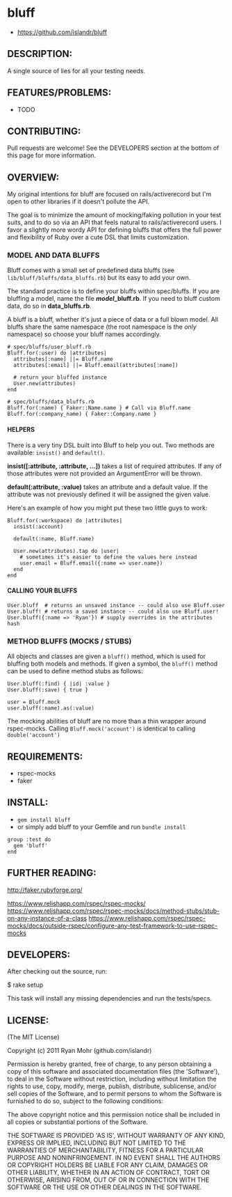 # bluff

* https://github.com/islandr/bluff

## DESCRIPTION:

A single source of lies for all your testing needs.

## FEATURES/PROBLEMS:

* TODO

## CONTRIBUTING:

Pull requests are welcome!  See the DEVELOPERS section at the bottom of this page for more information.

## OVERVIEW:

My original intentions for bluff are focused on rails/activerecord but I'm open
to other libraries if it doesn't pollute the API.

The goal is to minimize the amount of mocking/faking pollution in your test suits,
and to do so via an API that feels natural to rails/activerecord users.  I favor
a slightly more wordy API for defining bluffs that offers the full power and flexibility
of Ruby over a cute DSL that limits customization.

### MODEL AND DATA BLUFFS

Bluff comes with a small set of predefined data bluffs (see `lib/bluff/bluffs/data_bluffs.rb`) 
but its easy to add your own.

The standard practice is to define your bluffs within spec/bluffs.  If you are
bluffing a model, name the file **_model_\_bluff.rb**.  If you need to bluff custom
data, do so in **data_bluffs.rb**.

A bluff is a bluff, whether it's just a piece of data or a full blown model.  All bluffs
share the same namespace (the root namespace is the *only* namespace) so choose your bluff 
names accordingly.

```
# spec/bluffs/user_bluff.rb
Bluff.for(:user) do |attributes|
  attributes[:name] ||= Bluff.name
  attributes[:email] ||= Bluff.email(attributes[:name])
  
  # return your bluffed instance
  User.new(attributes)
end

# spec/bluffs/data_bluffs.rb
Bluff.for(:name) { Faker::Name.name } # Call via Bluff.name
Bluff.for(:company_name) { Faker::Company.name }
```

#### HELPERS

There is a very tiny DSL built into Bluff to help you out.  Two methods are available:
`insist()` and `default()`.

**insist([:attribute, :attribute, ...])** takes a list of required attributes. If any of those attributes were not
provided an ArgumentError will be thrown.

**default(:attribute, :value)** takes an attribute and a default value. If the attribute was not previously defined
it will be assigned the given value.

Here's an example of how you might put these two little guys to work:

```
Bluff.for(:workspace) do |attributes|
  insist(:account)
  
  default(:name, Bluff.name)

  User.new(attributes).tap do |user|
    # sometimes it's easier to define the values here instead
    user.email = Bluff.email({:name => user.name})
  end
end
```

#### CALLING YOUR BLUFFS

```
User.bluff  # returns an unsaved instance -- could also use Bluff.user
User.bluff! # returns a saved instance -- could also use Bluff.user!
User.bluff({:name => 'Ryan'}) # supply overrides in the attributes hash
```

### METHOD BLUFFS (MOCKS / STUBS)

All objects and classes are given a `bluff()` method, which is
used for bluffing both models and methods.  If given a symbol, the 
`bluff()` method can be used to define method stubs as follows:

```
User.bluff(:find) { |id| :value }
User.bluff(:save) { true }

user = Bluff.mock
user.bluff(:name).as(:value)
```

The mocking abilities of bluff are no more than a thin wrapper around
rspec-mocks.  Calling `Bluff.mock('account')` is identical to calling `double('account')`

## REQUIREMENTS:

* rspec-mocks
* faker

## INSTALL:

* `gem install bluff`
* or simply add bluff to your Gemfile and run `bundle install`

```
group :test do
  gem 'bluff'
end
```

## FURTHER READING:

http://faker.rubyforge.org/

https://www.relishapp.com/rspec/rspec-mocks/
https://www.relishapp.com/rspec/rspec-mocks/docs/method-stubs/stub-on-any-instance-of-a-class
https://www.relishapp.com/rspec/rspec-mocks/docs/outside-rspec/configure-any-test-framework-to-use-rspec-mocks

## DEVELOPERS:

After checking out the source, run:

  $ rake setup

This task will install any missing dependencies and run the tests/specs.

## LICENSE:

(The MIT License)

Copyright (c) 2011 Ryan Mohr (github.com/islandr)

Permission is hereby granted, free of charge, to any person obtaining
a copy of this software and associated documentation files (the
'Software'), to deal in the Software without restriction, including
without limitation the rights to use, copy, modify, merge, publish,
distribute, sublicense, and/or sell copies of the Software, and to
permit persons to whom the Software is furnished to do so, subject to
the following conditions:

The above copyright notice and this permission notice shall be
included in all copies or substantial portions of the Software.

THE SOFTWARE IS PROVIDED 'AS IS', WITHOUT WARRANTY OF ANY KIND,
EXPRESS OR IMPLIED, INCLUDING BUT NOT LIMITED TO THE WARRANTIES OF
MERCHANTABILITY, FITNESS FOR A PARTICULAR PURPOSE AND NONINFRINGEMENT.
IN NO EVENT SHALL THE AUTHORS OR COPYRIGHT HOLDERS BE LIABLE FOR ANY
CLAIM, DAMAGES OR OTHER LIABILITY, WHETHER IN AN ACTION OF CONTRACT,
TORT OR OTHERWISE, ARISING FROM, OUT OF OR IN CONNECTION WITH THE
SOFTWARE OR THE USE OR OTHER DEALINGS IN THE SOFTWARE.
